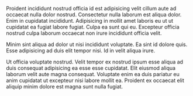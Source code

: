 Proident incididunt nostrud officia id est adipisicing velit cillum aute ad occaecat nulla dolor nostrud. Consectetur nulla laborum est aliqua dolor. Enim in cupidatat incididunt. Adipisicing in mollit amet laboris eu ut ut cupidatat ea fugiat labore fugiat. Culpa ea sunt qui eu. Excepteur officia nostrud culpa laborum occaecat non irure incididunt officia velit.

Minim sint aliqua ad dolor ut nisi incididunt voluptate. Ea sint id dolore quis. Esse adipisicing ad duis elit tempor nisi. Id in velit aliqua irure.

Ut officia voluptate nostrud. Velit tempor ex nostrud ipsum esse aliqua ad duis consequat adipisicing ea esse esse cupidatat. Elit eiusmod aliqua laborum velit aute magna consequat. Voluptate enim ea duis pariatur eu anim cupidatat ut excepteur nisi labore mollit ea. Proident ex occaecat elit aliquip minim dolore est magna sunt nulla fugiat.
